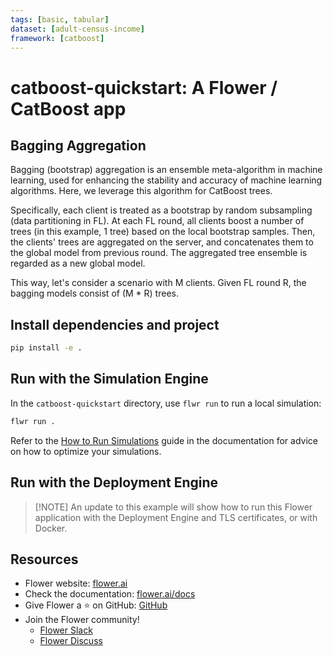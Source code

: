 ```yaml
---
tags: [basic, tabular]
dataset: [adult-census-income]
framework: [catboost]
---
```


# catboost-quickstart: A Flower / CatBoost app

## Bagging Aggregation

Bagging (bootstrap) aggregation is an ensemble meta-algorithm in machine learning, used for enhancing the stability and accuracy of machine learning algorithms. Here, we leverage this algorithm for CatBoost trees.

Specifically, each client is treated as a bootstrap by random subsampling (data partitioning in FL). At each FL round, all clients boost a number of trees (in this example, 1 tree) based on the local bootstrap samples. 
Then, the clients' trees are aggregated on the server, and concatenates them to the global model from previous round. The aggregated tree ensemble is regarded as a new global model.

This way, let's consider a scenario with M clients. Given FL round R, the bagging models consist of (M * R) trees.


## Install dependencies and project

```bash
pip install -e .
```

## Run with the Simulation Engine

In the `catboost-quickstart` directory, use `flwr run` to run a local simulation:

```bash
flwr run .
```

Refer to the [How to Run Simulations](https://flower.ai/docs/framework/how-to-run-simulations.html) guide in the documentation for advice on how to optimize your simulations.

## Run with the Deployment Engine

> \[!NOTE\]
> An update to this example will show how to run this Flower application with the Deployment Engine and TLS certificates, or with Docker.

## Resources

- Flower website: [flower.ai](https://flower.ai/)
- Check the documentation: [flower.ai/docs](https://flower.ai/docs/)
- Give Flower a ⭐️ on GitHub: [GitHub](https://github.com/adap/flower)
- Join the Flower community!
  - [Flower Slack](https://flower.ai/join-slack/)
  - [Flower Discuss](https://discuss.flower.ai/)
